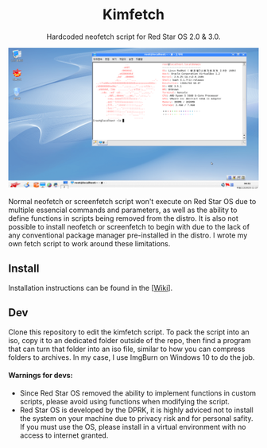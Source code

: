 
<h1 align="center">Kimfetch</h1>
<p align="center">Hardcoded neofetch script for Red Star OS 2.0 &amp; 3.0.</p>
<p align="center">
    <img width="1080" src="https://github.com/JiayuanWen/kimfetch/blob/main/screenshots/screenshot1.png" alt="kimfetch screenshot 1">
</p>

Normal neofetch or screenfetch script won't execute on Red Star OS due to multiple essencial commands and parameters, as well as the ability to define functions in scripts being removed from the distro. It is also not possible to install neofetch or screenfetch to begin with due to the lack of any conventional package manager pre-installed in the distro. I wrote my own fetch script to work around these limitations. 

## Install
Installation instructions can be found in the [[Wiki](https://github.com/JiayuanWen/kimfetch/wiki)].

## Dev
Clone this repository to edit the kimfetch script. To pack the script into an iso, copy it to an dedicated folder outside of the repo, then find a program that can turn that folder into an iso file, similar to how you can compress folders to archives. In my case, I use ImgBurn on Windows 10 to do the job.  
#### Warnings for devs:
* Since Red Star OS removed the ability to implement functions in custom scripts, please avoid using functions when modifying the script.
* Red Star OS is developed by the DPRK, it is highly adviced not to install the system on your machine due to privacy risk and for personal safity. If you must use the OS, please install in a virtual environment with no access to internet granted. 
